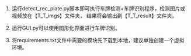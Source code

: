 1. 运行detect_rec_plate.py脚本即可执行车牌检测+车牌识别程序，检测图片或视频放在【T_T_imgs】文件夹，
    结果将会输出到【T_T_result】文件夹。

2. 运行GUI.py可以使用图形化界面进行车牌识别。
3. 将requirements.txt文件中需要的模块先下载到本地，建议单独创建一个虚拟环境。
   
